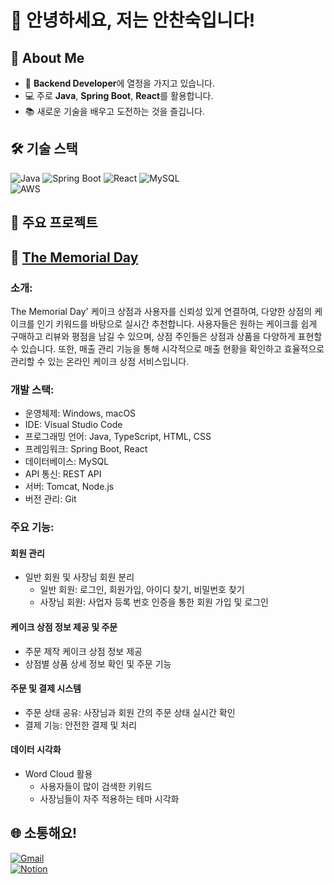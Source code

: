 # 👋 안녕하세요, 저는 안찬숙입니다!

## 🚀 About Me
- 🌱 **Backend Developer**에 열정을 가지고 있습니다.
- 💻 주로 **Java**, **Spring Boot**, **React**를 활용합니다.
- 📚 새로운 기술을 배우고 도전하는 것을 즐깁니다.  

## 🛠 기술 스택
![Java](https://img.shields.io/badge/Java-007396?style=flat-square&logo=java&logoColor=white)
![Spring Boot](https://img.shields.io/badge/Spring_Boot-6DB33F?style=flat-square&logo=spring-boot&logoColor=white)
![React](https://img.shields.io/badge/React-61DAFB?style=flat-square&logo=react&logoColor=black)
![MySQL](https://img.shields.io/badge/MySQL-00000F?style=flat-square&logo=mysql&logoColor=white)  
![AWS](https://img.shields.io/badge/AWS-232F3E?style=flat-square&logo=amazon-aws&logoColor=white)

## 📂 주요 프로젝트
## 🎂 **[The Memorial Day](https://github.com/TheMemorialDay)**
### 소개:  
The Memorial Day' 케이크 상점과 사용자를 신뢰성 있게 연결하여, 다양한 상점의 케이크를 인기 키워드를 바탕으로 실시간 추천합니다. 사용자들은 원하는 케이크를 쉽게 구매하고 리뷰와 평점을 남길 수 있으며, 상점 주인들은 상점과 상품을 다양하게 표현할 수 있습니다. 또한, 매출 관리 기능을 통해 시각적으로 매출 현황을 확인하고 효율적으로 관리할 수 있는 온라인 케이크 상점 서비스입니다.
### 개발 스택:  
- 운영체제: Windows, macOS  
- IDE: Visual Studio Code  
- 프로그래밍 언어: Java, TypeScript, HTML, CSS    
- 프레임워크: Spring Boot, React  
- 데이터베이스: MySQL  
- API 통신: REST API  
- 서버: Tomcat, Node.js  
- 버전 관리: Git
### 주요 기능:  
#### 회원 관리  
- 일반 회원 및 사장님 회원 분리
	- 일반 회원: 로그인, 회원가입, 아이디 찾기, 비밀번호 찾기
	- 사장님 회원: 사업자 등록 번호 인증을 통한 회원 가입 및 로그인
#### 케이크 상점 정보 제공 및 주문
- 주문 제작 케이크 상점 정보 제공
- 상점별 상품 상세 정보 확인 및 주문 기능
#### 주문 및 결제 시스템
- 주문 상태 공유: 사장님과 회원 간의 주문 상태 실시간 확인
- 결제 기능: 안전한 결제 및 처리
#### 데이터 시각화
- Word Cloud 활용
	- 사용자들이 많이 검색한 키워드
	- 사장님들이 자주 적용하는 테마 시각화 

## 🌐 소통해요!
[![Gmail](https://img.shields.io/badge/Email-D14836?style=flat-square&logo=gmail&logoColor=white)](mailto:ckstnr1386@gmail.com)  
[![Notion](https://img.shields.io/badge/Notion-0077B5?style=flat-square&logo=linkedin&logoColor=white)](https://www.notion.so/IT-45d92ee16baa41c6a3f59cc02d5c3b3c)
